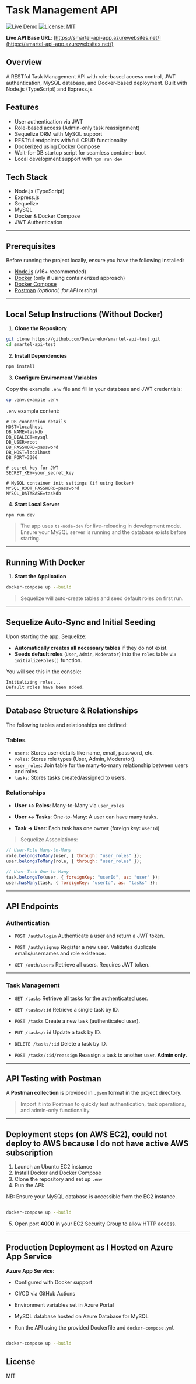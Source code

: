 # Task Management API

[![Live Demo](https://img.shields.io/badge/LIVE-DEMO-8A2BE2?style=for-the-badge&logo=azure-pipelines&logoColor=white)](https://smartel-api-app.azurewebsites.net/)
[![License: MIT](https://img.shields.io/badge/License-MIT-blue.svg?style=for-the-badge)](https://opensource.org/licenses/MIT)

**Live API Base URL**: [https://smartel-api-app.azurewebsites.net/](https://smartel-api-app.azurewebsites.net/)

## Overview
A RESTful Task Management API with role-based access control, JWT authentication, MySQL database, and Docker-based deployment. Built with Node.js (TypeScript) and Express.js.

## Features
- User authentication via JWT
- Role-based access (Admin-only task reassignment)
- Sequelize ORM with MySQL support
- RESTful endpoints with full CRUD functionality
- Dockerized using Docker Compose
- Wait-for-DB startup script for seamless container boot
- Local development support with `npm run dev`

## Tech Stack
- Node.js (TypeScript)
- Express.js
- Sequelize
- MySQL
- Docker & Docker Compose
- JWT Authentication

---

## Prerequisites

Before running the project locally, ensure you have the following installed:

- [Node.js](https://nodejs.org/) (v16+ recommended)
- [Docker](https://www.docker.com/) (only if using containerized approach)
- [Docker Compose](https://docs.docker.com/compose/)
- [Postman](https://www.postman.com/) *(optional, for API testing)*

---

## Local Setup Instructions (Without Docker)

1. **Clone the Repository**

```bash
git clone https://github.com/DevLereko/smartel-api-test.git
cd smartel-api-test
````

2. **Install Dependencies**

```bash
npm install
```

3. **Configure Environment Variables**

Copy the example `.env` file and fill in your database and JWT credentials:

```bash
cp .env.example .env
```

`.env` example content:

```env
# DB connection details
HOST=localhost
DB_NAME=taskdb
DB_DIALECT=mysql
DB_USER=root
DB_PASSWORD=password
DB_HOST=localhost
DB_PORT=3306

# secret key for JWT
SECRET_KEY=your_secret_key

# MySQL container init settings (if using Docker)
MYSQL_ROOT_PASSWORD=password
MYSQL_DATABASE=taskdb
```

4. **Start Local Server**

```bash
npm run dev
```

> The app uses `ts-node-dev` for live-reloading in development mode. Ensure your MySQL server is running and the database exists before starting.

---

## Running With Docker

1. **Start the Application**

```bash
docker-compose up --build
```

> Sequelize will auto-create tables and seed default roles on first run.

---

## Sequelize Auto-Sync and Initial Seeding

Upon starting the app, Sequelize:

* **Automatically creates all necessary tables** if they do not exist.
* **Seeds default roles** (`User`, `Admin`, `Moderator`) into the `roles` table via `initializeRoles()` function.

You will see this in the console:

```
Initializing roles...
Default roles have been added.
```

---

## Database Structure & Relationships

The following tables and relationships are defined:

### Tables

* `users`: Stores user details like name, email, password, etc.
* `roles`: Stores role types (User, Admin, Moderator).
* `user_roles`: Join table for the many-to-many relationship between users and roles.
* `tasks`: Stores tasks created/assigned to users.

### Relationships

* **User ↔ Roles**:
  Many-to-Many via `user_roles`

* **User ↔ Tasks**:
  One-to-Many: A user can have many tasks.

* **Task → User**:
  Each task has one owner (foreign key: `userId`)

> Sequelize Associations:

```js
// User-Role Many-to-Many
role.belongsToMany(user, { through: "user_roles" });
user.belongsToMany(role, { through: "user_roles" });

// User-Task One-to-Many
task.belongsTo(user, { foreignKey: "userId", as: "user" });
user.hasMany(task, { foreignKey: "userId", as: "tasks" });
```

---

## API Endpoints

### Authentication

* `POST /auth/login`
  Authenticate a user and return a JWT token.

* `POST /auth/signup`
  Register a new user. Validates duplicate emails/usernames and role existence.

* `GET /auth/users`
  Retrieve all users. Requires JWT token.

---

### Task Management

* `GET /tasks`
  Retrieve all tasks for the authenticated user.

* `GET /tasks/:id`
  Retrieve a single task by ID.

* `POST /tasks`
  Create a new task (authenticated user).

* `PUT /tasks/:id`
  Update a task by ID.

* `DELETE /tasks/:id`
  Delete a task by ID.

* `POST /tasks/:id/reassign`
  Reassign a task to another user. **Admin only.**

---

## API Testing with Postman

A **Postman collection** is provided in `.json` format in the project directory.

> Import it into Postman to quickly test authentication, task operations, and admin-only functionality.

---

## Deployment steps (on AWS EC2), could not deploy to AWS because I do not have active AWS subscription

1. Launch an Ubuntu EC2 instance
2. Install Docker and Docker Compose
3. Clone the repository and set up `.env`
4. Run the API:

NB: Ensure your MySQL database is accessible from the EC2 instance.

```bash

docker-compose up --build
```

5. Open port **4000** in your EC2 Security Group to allow HTTP access.

---


## Production Deployment as I Hosted on Azure App Service 
**Azure App Service**:  
- Configured with Docker support  
- CI/CD via GitHub Actions  
- Environment variables set in Azure Portal  
- MySQL database hosted on Azure Database for MySQL

- Run the API using the provided Dockerfile and `docker-compose.yml`
```bash

docker-compose up --build
```

## License

MIT
